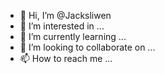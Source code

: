 - 👋 Hi, I’m @Jacksliwen
- 👀 I’m interested in ...
- 🌱 I’m currently learning ...
- 💞️ I’m looking to collaborate on ...
- 📫 How to reach me ...

<!---
Jacksliwen/Jacksliwen is a ✨ special ✨ repository because its `README.md` (this file) appears on your GitHub profile.
You can click the Preview link to take a look at your changes.
--->
